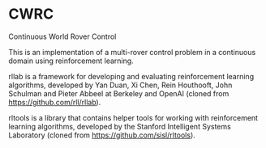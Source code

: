 # CWRC
Continuous World Rover Control

This is an implementation  of a multi-rover control problem in a continuous domain using reinforcement learning.

rllab is a framework for developing and evaluating reinforcement learning algorithms, developed by Yan Duan, Xi Chen, Rein Houthooft, John Schulman and Pieter Abbeel at Berkeley and OpenAI (cloned from https://github.com/rll/rllab).

rltools is a library that contains helper tools for working with reinforcement learning algorithms, developed by the Stanford Intelligent Systems Laboratory (cloned from https://github.com/sisl/rltools).
